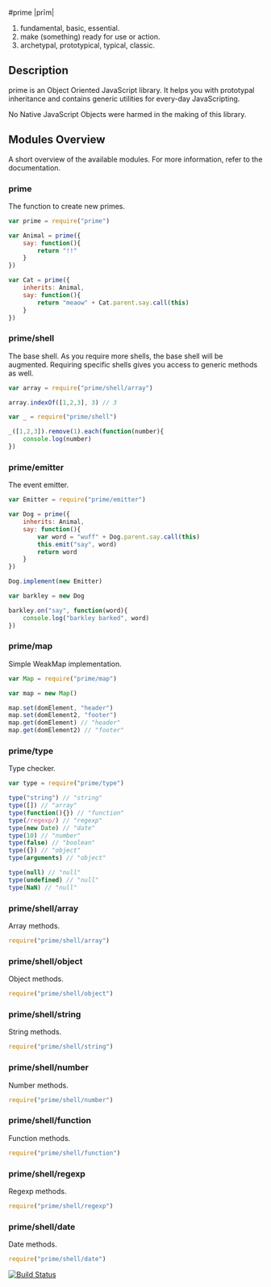 
#prime |prīm|

1. fundamental, basic, essential.
2. make (something) ready for use or action.
3. archetypal, prototypical, typical, classic.

## Description

prime is an Object Oriented JavaScript library. It helps you with prototypal inheritance and contains generic utilities for every-day JavaScripting.

No Native JavaScript Objects were harmed in the making of this library.

## Modules Overview

A short overview of the available modules. For more information, refer to the documentation.

### prime

The function to create new primes.

```js
var prime = require("prime")

var Animal = prime({
    say: function(){
        return "!!"
    }
})

var Cat = prime({
    inherits: Animal,
    say: function(){
        return "meaow" + Cat.parent.say.call(this)
    }
})
```
### prime/shell

The base shell. As you require more shells, the base shell will be augmented.
Requiring specific shells gives you access to generic methods as well.
```js
var array = require("prime/shell/array")

array.indexOf([1,2,3], 3) // 3

var _ = require("prime/shell")

_([1,2,3]).remove(1).each(function(number){
    console.log(number)
})
```
### prime/emitter

The event emitter.
```js
var Emitter = require("prime/emitter")

var Dog = prime({
    inherits: Animal,
    say: function(){
        var word = "wuff" + Dog.parent.say.call(this)
        this.emit("say", word)
        return word
    }
})

Dog.implement(new Emitter)

var barkley = new Dog

barkley.on("say", function(word){
    console.log("barkley barked", word)
})
```
### prime/map

Simple WeakMap implementation.
```js
var Map = require("prime/map")

var map = new Map()

map.set(domElement, "header")
map.set(domElement2, "footer")
map.get(domElement) // "header"
map.get(domElement2) // "footer"
```
### prime/type

Type checker.
```js
var type = require("prime/type")

type("string") // "string"
type([]) // "array"
type(function(){}) // "function"
type(/regexp/) // "regexp"
type(new Date) // "date"
type(10) // "number"
type(false) // "boolean"
type({}) // "object"
type(arguments) // "object"

type(null) // "null"
type(undefined) // "null"
type(NaN) // "null"
```
### prime/shell/array

Array methods.

```js
require("prime/shell/array")
```

### prime/shell/object

Object methods.

```js
require("prime/shell/object")
```

### prime/shell/string

String methods.

```js
require("prime/shell/string")
```

### prime/shell/number

Number methods.

```js
require("prime/shell/number")
```

### prime/shell/function

Function methods.

```js
require("prime/shell/function")
```

### prime/shell/regexp

Regexp methods.

```js
require("prime/shell/regexp")
```

### prime/shell/date

Date methods.

```js
require("prime/shell/date")
```


[![Build Status](https://secure.travis-ci.org/mootools/prime.png?branch=master)](http://travis-ci.org/mootools/prime)
